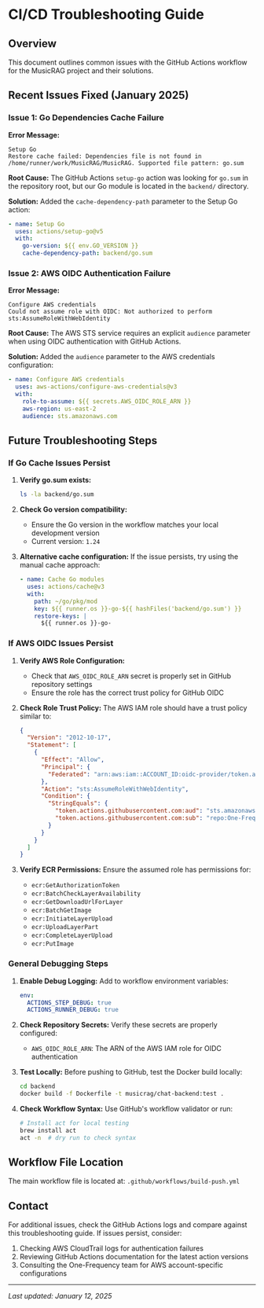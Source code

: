 # CI/CD Troubleshooting Guide

## Overview
This document outlines common issues with the GitHub Actions workflow for the MusicRAG project and their solutions.

## Recent Issues Fixed (January 2025)

### Issue 1: Go Dependencies Cache Failure
**Error Message:**
```
Setup Go
Restore cache failed: Dependencies file is not found in /home/runner/work/MusicRAG/MusicRAG. Supported file pattern: go.sum
```

**Root Cause:**
The GitHub Actions `setup-go` action was looking for `go.sum` in the repository root, but our Go module is located in the `backend/` directory.

**Solution:**
Added the `cache-dependency-path` parameter to the Setup Go action:
```yaml
- name: Setup Go
  uses: actions/setup-go@v5
  with:
    go-version: ${{ env.GO_VERSION }}
    cache-dependency-path: backend/go.sum
```

### Issue 2: AWS OIDC Authentication Failure
**Error Message:**
```
Configure AWS credentials
Could not assume role with OIDC: Not authorized to perform sts:AssumeRoleWithWebIdentity
```

**Root Cause:**
The AWS STS service requires an explicit `audience` parameter when using OIDC authentication with GitHub Actions.

**Solution:**
Added the `audience` parameter to the AWS credentials configuration:
```yaml
- name: Configure AWS credentials
  uses: aws-actions/configure-aws-credentials@v3
  with:
    role-to-assume: ${{ secrets.AWS_OIDC_ROLE_ARN }}
    aws-region: us-east-2
    audience: sts.amazonaws.com
```

## Future Troubleshooting Steps

### If Go Cache Issues Persist

1. **Verify go.sum exists:**
   ```bash
   ls -la backend/go.sum
   ```

2. **Check Go version compatibility:**
   - Ensure the Go version in the workflow matches your local development version
   - Current version: `1.24`

3. **Alternative cache configuration:**
   If the issue persists, try using the manual cache approach:
   ```yaml
   - name: Cache Go modules
     uses: actions/cache@v3
     with:
       path: ~/go/pkg/mod
       key: ${{ runner.os }}-go-${{ hashFiles('backend/go.sum') }}
       restore-keys: |
         ${{ runner.os }}-go-
   ```

### If AWS OIDC Issues Persist

1. **Verify AWS Role Configuration:**
   - Check that `AWS_OIDC_ROLE_ARN` secret is properly set in GitHub repository settings
   - Ensure the role has the correct trust policy for GitHub OIDC

2. **Check Role Trust Policy:**
   The AWS IAM role should have a trust policy similar to:
   ```json
   {
     "Version": "2012-10-17",
     "Statement": [
       {
         "Effect": "Allow",
         "Principal": {
           "Federated": "arn:aws:iam::ACCOUNT_ID:oidc-provider/token.actions.githubusercontent.com"
         },
         "Action": "sts:AssumeRoleWithWebIdentity",
         "Condition": {
           "StringEquals": {
             "token.actions.githubusercontent.com:aud": "sts.amazonaws.com",
             "token.actions.githubusercontent.com:sub": "repo:One-Frequency/MusicRAG:ref:refs/heads/main"
           }
         }
       }
     ]
   }
   ```

3. **Verify ECR Permissions:**
   Ensure the assumed role has permissions for:
   - `ecr:GetAuthorizationToken`
   - `ecr:BatchCheckLayerAvailability`
   - `ecr:GetDownloadUrlForLayer`
   - `ecr:BatchGetImage`
   - `ecr:InitiateLayerUpload`
   - `ecr:UploadLayerPart`
   - `ecr:CompleteLayerUpload`
   - `ecr:PutImage`

### General Debugging Steps

1. **Enable Debug Logging:**
   Add to workflow environment variables:
   ```yaml
   env:
     ACTIONS_STEP_DEBUG: true
     ACTIONS_RUNNER_DEBUG: true
   ```

2. **Check Repository Secrets:**
   Verify these secrets are properly configured:
   - `AWS_OIDC_ROLE_ARN`: The ARN of the AWS IAM role for OIDC authentication

3. **Test Locally:**
   Before pushing to GitHub, test the Docker build locally:
   ```bash
   cd backend
   docker build -f Dockerfile -t musicrag/chat-backend:test .
   ```

4. **Check Workflow Syntax:**
   Use GitHub's workflow validator or run:
   ```bash
   # Install act for local testing
   brew install act
   act -n  # dry run to check syntax
   ```

## Workflow File Location
The main workflow file is located at: `.github/workflows/build-push.yml`

## Contact
For additional issues, check the GitHub Actions logs and compare against this troubleshooting guide. If issues persist, consider:
1. Checking AWS CloudTrail logs for authentication failures
2. Reviewing GitHub Actions documentation for the latest action versions
3. Consulting the One-Frequency team for AWS account-specific configurations

---
*Last updated: January 12, 2025*
